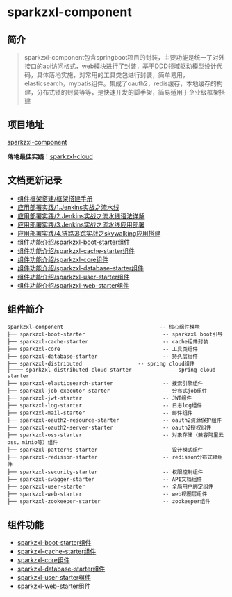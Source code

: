# sparkzxl-component

## 简介

> sparkzxl-component包含springboot项目的封装，主要功能是统一了对外接口的api访问格式，web模块进行了封装，基于DDD领域驱动模型设计代码，具体落地实施，对常用的工具类包进行封装，简单易用，elasticsearch，mybatis组件。集成了oauth2，redis缓存，本地缓存的构建，分布式锁的封装等等，是快速开发的脚手架，简易适用于企业级框架搭建

## 项目地址

[sparkzxl-component](https://github.com/sparkzxl/sparkzxl-component.git)

**落地最佳实践**：[sparkzxl-cloud](https://github.com/sparkzxl/sparkzxl-cloud.git)

## 文档更新记录

- [组件框架搭建/框架搭建手册](forward/框架搭建手册.md)
- [应用部署实践/1.Jenkins实战之流水线](forward/Jenkins实战之流水线.md)
- [应用部署实践/2.Jenkins实战之流水线语法详解](forward/Jenkins实战之流水线语法详解.md)
- [应用部署实践/3.Jenkins实战之流水线应用部署](forward/Jenkins实战之流水线应用部署.md)
- [应用部署实践/4.链路追踪实战之skywalking应用搭建](forward/链路追踪实战之skywalking应用搭建.md)
- [组件功能介绍/sparkzxl-boot-starter组件](forward/sparkzxl-boot.md)
- [组件功能介绍/sparkzxl-cache-starter组件](forward/sparkzxl-cache.md)
- [组件功能介绍/sparkzxl-core组件](forward/sparkzxl-core.md)
- [组件功能介绍/sparkzxl-database-starter组件](forward/sparkzxl-database.md)
- [组件功能介绍/sparkzxl-user-starter组件](forward/sparkzxl-user.md)
- [组件功能介绍/sparkzxl-web-starter组件](forward/sparkzxl-web.md)

## 组件简介

```Text
sparkzxl-component                               -- 核心组件模块
├── sparkzxl-boot-starter                         -- sparkzxl boot引导
├── sparkzxl-cache-starter                        -- cache组件封装
├── sparkzxl-core                                 -- 工具类组件
├── sparkzxl-database-starter                     -- 持久层组件
├── sparkzxl-distributed		          -- spring cloud组件
├──── sparkzxl-distributed-cloud-starter            -- spring cloud starter
├── sparkzxl-elasticsearch-starter                -- 搜索引擎组件
├── sparkzxl-job-executor-starter                 -- 分布式job组件
├── sparkzxl-jwt-starter                          -- JWT组件
├── sparkzxl-log-starter                          -- 日志log组件
├── sparkzxl-mail-starter                         -- 邮件组件
├── sparkzxl-oauth2-resource-starter	          -- oauth2资源保护组件
├── sparkzxl-oauth2-server-starter                -- oauth2授权组件
├── sparkzxl-oss-starter                          -- 对象存储（兼容阿里云oss，minio等）组件
├── sparkzxl-patterns-starter                     -- 设计模式组件
├── sparkzxl-redisson-starter                     -- redisson分布式锁组件
├── sparkzxl-security-starter                     -- 权限控制组件
├── sparkzxl-swagger-starter                      -- API文档组件
├── sparkzxl-user-starter                         -- 全局用户绑定组件
├── sparkzxl-web-starter                          -- web视图层组件
├── sparkzxl-zookeeper-starter                    -- zookeeper组件
```

## 组件功能

- [sparkzxl-boot-starter组件](forward/sparkzxl-boot.md)
- [sparkzxl-cache-starter组件](forward/sparkzxl-cache.md)
- [sparkzxl-core组件](forward/sparkzxl-core.md)
- [sparkzxl-database-starter组件](forward/sparkzxl-database.md)
- [sparkzxl-user-starter组件](forward/sparkzxl-user.md)
- [sparkzxl-web-starter组件](forward/sparkzxl-web.md)
